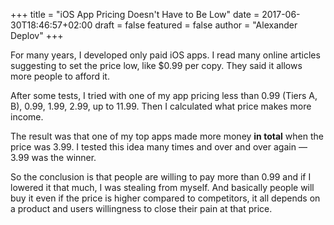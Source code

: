 +++
title = "iOS App Pricing Doesn't Have to Be Low"
date = 2017-06-30T18:46:57+02:00
draft = false
featured = false
author = "Alexander Deplov"
+++

For many years, I developed only paid iOS apps. I read many online articles suggesting to set the price low, like $0.99 per copy. They said it allows more people to afford it. 

After some tests, I tried with one of my app pricing less than 0.99 (Tiers A, B), 0.99, 1.99, 2.99, up to 11.99. Then I calculated what price makes more income.

The result was that one of my top apps made more money **in total** when the price was 3.99. I tested this idea many times and over and over again — 3.99 was the winner.

So the conclusion is that people are willing to pay more than 0.99 and if I lowered it that much, I was stealing from myself. And basically people will buy it even if the price is higher compared to competitors, it all depends on a product and users willingness to close their pain at that price.